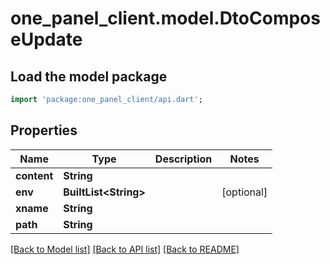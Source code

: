 # one_panel_client.model.DtoComposeUpdate

## Load the model package
```dart
import 'package:one_panel_client/api.dart';
```

## Properties
Name | Type | Description | Notes
------------ | ------------- | ------------- | -------------
**content** | **String** |  | 
**env** | **BuiltList&lt;String&gt;** |  | [optional] 
**xname** | **String** |  | 
**path** | **String** |  | 

[[Back to Model list]](../README.md#documentation-for-models) [[Back to API list]](../README.md#documentation-for-api-endpoints) [[Back to README]](../README.md)


